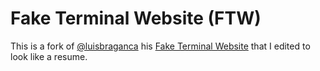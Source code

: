 # Fake Terminal Website (FTW)

This is a fork of [@luisbraganca](https://github.com/luisbraganca) his [Fake Terminal Website](https://github.com/luisbraganca/fake-terminal-website) that I edited to look like a resume.